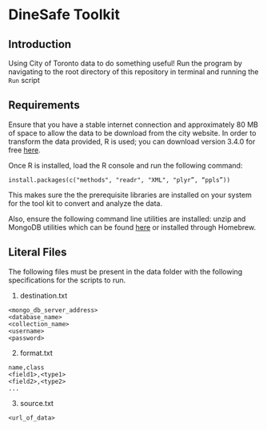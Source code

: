 # DineSafe Toolkit

## Introduction
Using City of Toronto data to do something useful! Run the program by navigating
to the root directory of this repository in terminal and running the `Run`
script

## Requirements
Ensure that you have a stable internet connection and approximately 80 MB of
space to allow the data to be download from the city website. In order to
transform the data provided, R is used; you can download version 3.4.0
for free [here](https://www.r-project.org/).

Once R is installed, load the R console and run the following command:

```
install.packages(c("methods", "readr", "XML", "plyr”, “ppls”))
```

This makes sure the the prerequisite libraries are installed on your system
for the tool kit to convert and analyze the data.

Also, ensure the following command line utilities are installed: unzip and
MongoDB utilities which can be found
[here](https://www.mongodb.com/download-center) or installed through Homebrew.

## Literal Files
The following files must be present in the data folder with the following
specifications for the scripts to run.

1. destination.txt
```
<mongo_db_server_address>
<database_name>
<collection_name>
<username>
<password>
```

2. format.txt
```
name,class
<field1>,<type1>
<field2>,<type2>
...
```

3. source.txt
```
<url_of_data>
```
